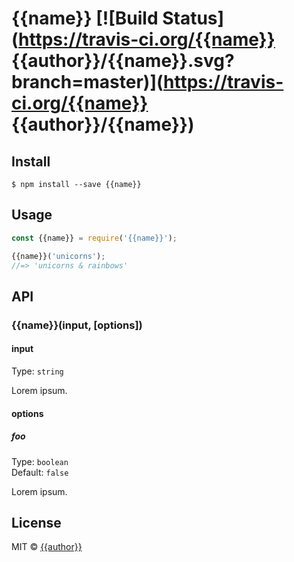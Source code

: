 # {{name}} [![Build Status](https://travis-ci.org/{{name}} {{author}}/{{name}}.svg?branch=master)](https://travis-ci.org/{{name}} {{author}}/{{name}})

>


## Install

```
$ npm install --save {{name}}
```


## Usage

```js
const {{name}} = require('{{name}}');

{{name}}('unicorns');
//=> 'unicorns & rainbows'
```


## API

### {{name}}(input, [options])

#### input

Type: `string`

Lorem ipsum.

#### options

##### foo

Type: `boolean`  
Default: `false`

Lorem ipsum.


## License

MIT © [{{author}}](https://github.com/{{author}}/{{name}})
